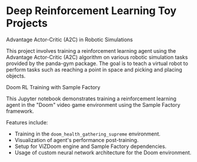 # Deep Reinforcement Learning Toy Projects

Advantage Actor-Critic (A2C) in Robotic Simulations

This project involves training a reinforcement learning agent using the Advantage Actor-Critic (A2C) algorithm on various robotic simulation tasks provided by the panda-gym package. The goal is to teach a virtual robot to perform tasks such as reaching a point in space and picking and placing objects.

Doom RL Training with Sample Factory

This Jupyter notebook demonstrates training a reinforcement learning agent in the "Doom" video game environment using the Sample Factory framework.

Features include:
- Training in the `doom_health_gathering_supreme` environment.
- Visualization of agent's performance post-training.
- Setup for ViZDoom engine and Sample Factory dependencies.
- Usage of custom neural network architecture for the Doom environment.
